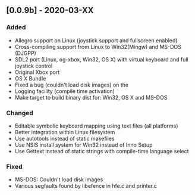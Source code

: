 ## [0.0.9b] - 2020-03-XX

### Added
- Allegro support on Linux (joystick support and fullscreen enabled)
- Cross-compiling support from Linux to Win32(Mingw) and MS-DOS (DJGPP)
- SDL2 port (Linux, og-xbox, Win32, OS X) with virtual keyboard and full joystick control
- Original Xbox port
- OS X Bundle
- Fixed a bug (couldn't load disk images) on the 
- Logging facility (compile time activation)
- Make target to build binary dist for: Win32, OS X and MS-DOS

### Changed
- Editable symbolic keyboard mapping using text files (all platforms)
- Better integration within Linux filesystem
- Use autotools instead of static makefiles
- Use NSIS install system for Win32 instead of Inno Setup
- Use Gettext instead of static strings with compile-time language select

### Fixed
- MS-DOS: Couldn't load disk images
- Various segfaults found by libefence in hfe.c and printer.c

